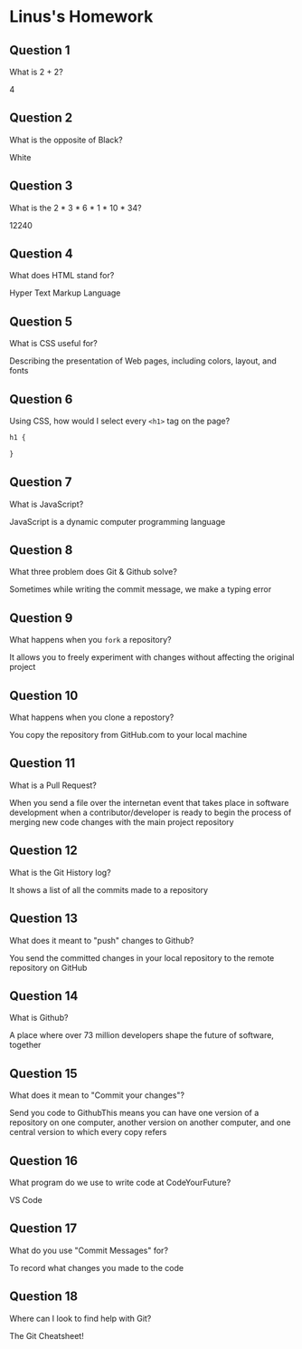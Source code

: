 # Linus's Homework

## Question 1

What is 2 + 2?

4

## Question 2

What is the opposite of Black?

White

## Question 3

What is the  2 * 3 * 6 * 1 * 10 * 34?

12240

## Question 4 

What does HTML stand for?

Hyper Text Markup Language

## Question 5

What is CSS useful for?

Describing the presentation of Web pages, including colors, layout, and fonts

## Question 6

Using CSS, how would I select every `<h1>` tag on the page?

```css
h1 {

}
```

## Question 7

What is JavaScript?

JavaScript is a dynamic computer programming language

## Question 8

What three problem does Git & Github solve?

Sometimes while writing the commit message, we make a typing error

## Question 9

What happens when you `fork` a repository?

It allows you to freely experiment with changes without affecting the original project

## Question 10 

What happens when you clone a repostory?

You copy the repository from GitHub.com to your local machine

## Question 11

What is a Pull Request?

When you send a file over the internetan event that takes place in software development when a contributor/developer is ready to begin the process of merging new code changes with the main project repository

## Question 12

What is the Git History log?

It shows a list of all the commits made to a repository

## Question 13

What does it meant to "push" changes to Github?

You send the committed changes in your local repository to the remote repository on GitHub

## Question 14

What is Github?

A place where over 73 million developers shape the future of software, together

## Question 15

What does it mean to "Commit your changes"?

Send you code to GithubThis means you can have one version of a repository on one computer, another version on another computer, and one central version to which every copy refers

## Question 16

What program do we use to write code at CodeYourFuture?

VS Code

## Question 17

What do you use "Commit Messages" for?

To record what changes you made to the code

## Question 18

Where can I look to find help with Git?

The Git Cheatsheet!
